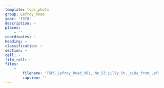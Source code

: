 ```yaml
---
template: fsps_photo
group: Lefroy_Road
year: '1978'
description: ~
places:
    - ''
coordinates: ~
heading: ~
classification: ~
section: ~
cell: ~
film_roll: ~
files:
    -
        filename: 'FSPS_Lefroy_Road_051,_No_53_Lilly_St,_side_from_Lefroy,_17-11-N,_1978.png'
        caption: ''
---
```

